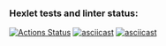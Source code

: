 ### Hexlet tests and linter status:
[![Actions Status](https://github.com/mkolotovich/frontend-testing-react-project-lvl1/workflows/hexlet-check/badge.svg)](https://github.com/mkolotovich/frontend-testing-react-project-lvl1/actions)
[![asciicast](https://asciinema.org/a/pfLS0KT71JNsYFqs6yvODg5ie.svg)](https://asciinema.org/a/pfLS0KT71JNsYFqs6yvODg5ie)
[![asciicast](https://asciinema.org/a/uRltI1glzTWYz9Pv4bZZ6hBVw.svg)](https://asciinema.org/a/uRltI1glzTWYz9Pv4bZZ6hBVw)